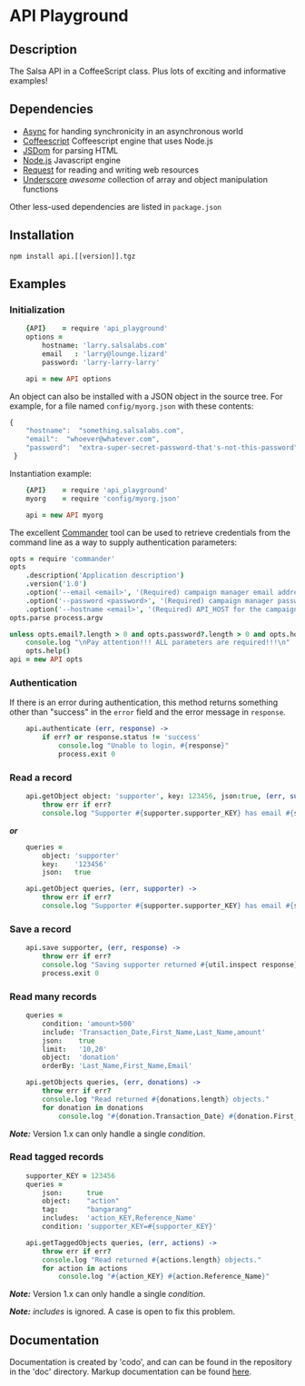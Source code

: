 # API Playground

## Description
The Salsa API in a CoffeeScript class.  Plus lots of exciting and informative examples!

## Dependencies

* [Async](https://github.com/caolan/async) for handing synchronicity in an asynchronous world
* [Coffeescript](http://coffeescript.org/) Coffeescript engine that uses Node.js
* [JSDom](https://github.com/tmpvar/jsdom) for parsing HTML
* [Node.js](http://nodejs.org/api/) Javascript engine
* [Request](https://github.com/mikeal/request) for reading and writing web resources
* [Underscore](http://underscorejs.org/) *awesome* collection of array and object manipulation functions

Other less-used dependencies are listed in `package.json`

## Installation

    npm install api.[[version]].tgz

## Examples

### Initialization
```coffee
    {API}    = require 'api_playground'
    options = 
        hostname: 'larry.salsalabs.com'
        email   : 'larry@lounge.lizard'
        password: 'larry-larry-larry'

    api = new API options
```
An object can also be installed with a JSON object in the source tree.  For example, for a file named `config/myorg.json`
with these contents:
``` javascript
{
    "hostname":  "something.salsalabs.com",
    "email":  "whoever@whatever.com",
    "password":  "extra-super-secret-password-that's-not-this-password"
 }
```
Instantiation example:
``` coffee
    {API}    = require 'api_playground'
    myorg    = require 'config/myorg.json'

    api = new API myorg
```
The excellent [Commander](http://tjholowaychuk.com/post/9103188408/commander-js-nodejs-command-line-interfaces-made-easy) tool can be used to retrieve credentials from the command line as a way to supply authentication parameters:
```coffee
opts = require 'commander'
opts
    .description('Application description')
    .version('1.0')
    .option('--email <email>', '(Required) campaign manager email address', String, null)
    .option('--password <password>', '(Required) campaign manager password', String, null)
    .option('--hostname <email>', '(Required) API_HOST for the campaign manager', String, null)
opts.parse process.argv

unless opts.email?.length > 0 and opts.password?.length > 0 and opts.hostname?.length > 0
    console.log "\nPay attention!!! ALL parameters are required!!!\n"
    opts.help()
api = new API opts
```

### Authentication

If there is an error during authentication, this method returns something other than "success"
in the `error` field and the error message in `response`.

```coffee
    api.authenticate (err, response) ->
        if err? or response.status != 'success'
            console.log "Unable to login, #{response}"
            process.exit 0
```
### Read a record
```coffee
    api.getObject object: 'supporter', key: 123456, json:true, (err, supporter) ->
        throw err if err?
        console.log "Supporter #{supporter.supporter_KEY} has email #{supporter.Email}"
```
***or***
```coffee
    queries =
        object: 'supporter'
        key:    '123456'
        json:   true

    api.getObject queries, (err, supporter) ->
        throw err if err?
        console.log "Supporter #{supporter.supporter_KEY} has email #{supporter.Email}"
```
### Save a record
```coffee
    api.save supporter, (err, response) ->
        throw err if err?
        console.log "Saving supporter returned #{util.inspect response}"
        process.exit 0
```
### Read many records
```coffee
    queries =
        condition: 'amount>500'
        include: 'Transaction_Date,First_Name,Last_Name,amount'
        json:    true
        limit:   '10,20'
        object:  'donation'
        orderBy: 'Last_Name,First_Name,Email'

    api.getObjects queries, (err, donations) ->
        throw err if err?
        console.log "Read returned #{donations.length} objects."
        for donation in donations
            console.log "#{donation.Transaction_Date} #{donation.First_Name} #{donation.Last_Name} #{donation.amount}"
```
***Note:*** Version 1.x can only handle a single _condition_.

### Read tagged records
```coffee
    supporter_KEY = 123456
    queries =
        json:      true
        object:    "action"
        tag:       "bangarang"
        includes:  'action_KEY,Reference_Name'
        condition: 'supporter_KEY=#{supporter_KEY}'

    api.getTaggedObjects queries, (err, actions) ->
        throw err if err?
        console.log "Read returned #{actions.length} objects."
        for action in actions
            console.log "#{action_KEY} #{action.Reference_Name}"
```
***Note:*** Version 1.x can only handle a single _condition_.

***Note:*** _includes_ is ignored.  A case is open to fix this problem.

## Documentation

Documentation is created by 'codo', and can can be found in the repository in the 'doc' directory.
Markup documentation can be found [here](https://help.github.com/articles/github-flavored-markdown).

